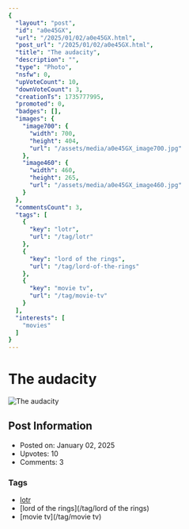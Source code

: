 ```yaml
---
{
  "layout": "post",
  "id": "a0e45GX",
  "url": "/2025/01/02/a0e45GX.html",
  "post_url": "/2025/01/02/a0e45GX.html",
  "title": "The audacity",
  "description": "",
  "type": "Photo",
  "nsfw": 0,
  "upVoteCount": 10,
  "downVoteCount": 3,
  "creationTs": 1735777995,
  "promoted": 0,
  "badges": [],
  "images": {
    "image700": {
      "width": 700,
      "height": 404,
      "url": "/assets/media/a0e45GX_image700.jpg"
    },
    "image460": {
      "width": 460,
      "height": 265,
      "url": "/assets/media/a0e45GX_image460.jpg"
    }
  },
  "commentsCount": 3,
  "tags": [
    {
      "key": "lotr",
      "url": "/tag/lotr"
    },
    {
      "key": "lord of the rings",
      "url": "/tag/lord-of-the-rings"
    },
    {
      "key": "movie tv",
      "url": "/tag/movie-tv"
    }
  ],
  "interests": [
    "movies"
  ]
}
---
```


# The audacity

![The audacity](/assets/media/a0e45GX_image700.jpg)

## Post Information

- Posted on: January 02, 2025
- Upvotes: 10
- Comments: 3

### Tags

- [lotr](/tag/lotr)
- [lord of the rings](/tag/lord of the rings)
- [movie tv](/tag/movie tv)
